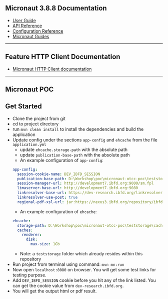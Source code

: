 ## Micronaut 3.8.8 Documentation

- [User Guide](https://docs.micronaut.io/3.8.8/guide/index.html)
- [API Reference](https://docs.micronaut.io/3.8.8/api/index.html)
- [Configuration Reference](https://docs.micronaut.io/3.8.8/guide/configurationreference.html)
- [Micronaut Guides](https://guides.micronaut.io/index.html)
---

## Feature HTTP Client Documentation

- [Micronaut HTTP Client documentation](https://docs.micronaut.io/latest/guide/index.html#httpClient)

---

## Micronaut POC


## Get Started
- Clone the project from git
- cd to project directory
- run ``mvn clean install`` to install the dependencies and build the application
- Update config under the sections `app-config` and `ehcache` from the file `application.yml`
  - update `ehcache.storage-path` with the absolute path
  - update `publication-base-path` with the absolute path 
  - An example configuration of `app-config`:
  ```yaml
  app-config:
    session-cookie-name: DEV_IBFD_SESSION
    publication-base-path: D:\Workshop\poc\micronaut-otcc-poc\teststorage\publications
    session-manager-url: http://development7.ibfd.org:9000/sm.fpl
    limaserver-base-url: http://development7.ibfd.org:9080
    linkresolver-base-url: https://dev-research.ibfd.org/linkresolver/resolve
    linkresolver-use-post: true
    regional-pdf-xsl-url: jar:https://nexus3.ibfd.org/repository/ibfd-releases/org/ibfd/common-fop-pdf/1.0.54/common-fop-pdf-1.0.54.jar!/otcc-pdf-converter.xsl
  ``` 
  - An example configuration of `ehcache`:
  ```yaml
  ehcache:
    storage-path: D:\Workshop\poc\micronaut-otcc-poc\teststorage\caches
    caches:
      renderer:
        disk:
          max-size: 1Gb
  ```
  - Note: a `teststorage` folder which already resides within this repository
- Run project from terminal using command: `mvn mn:run`
- Now open `localhost:8080` on browser. You will get some test links for testing purpose.
- Add `DEV_IBFD_SESSION` cookie before you hit any of the link listed.
  You can get the cookie value from `dev-research.ibfd.org`.
- You will get the output html or pdf result.


